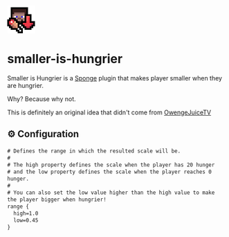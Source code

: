 ![icon](/assets/icon-64px.png)

# smaller-is-hungrier

Smaller is Hungrier is a [Sponge](https://spongepowered.org) plugin that makes player smaller when they are hungrier.

Why? Because why not.

This is definitely an original idea that didn't come from [OwengeJuiceTV](https://twitch.tv/owengejuicetv)

## ⚙️ Configuration

```hocon
# Defines the range in which the resulted scale will be.
# 
# The high property defines the scale when the player has 20 hunger
# and the low property defines the scale when the player reaches 0 hunger.
# 
# You can also set the low value higher than the high value to make the player bigger when hungrier!
range {
  high=1.0
  low=0.45
}
```
